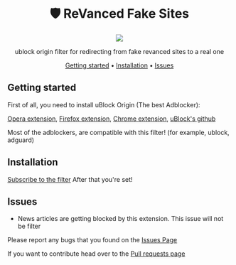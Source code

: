 <div align="center">
<h1> 🛡️ ReVanced Fake Sites </h1>
  
<p> 
<a href="https://github.com/gorhill/uBlock" alt="uBlock">
<img src="https://img.shields.io/badge/uBlock-Origin-red" /></a>
</p>
ublock origin filter for redirecting from fake revanced sites to a real one

[Getting started](#getting-started) •
[Installation](#installation) •
[Issues](#issues)
</div>

## Getting started
First of all, you need to install uBlock Origin (The best Adblocker):

[Opera extension](https://addons.opera.com/en/extensions/details/ublock), [Firefox extension](https://addons.mozilla.org/en-US/firefox/addon/ublock-origin), [Chrome extension](https://chrome.google.com/webstore/detail/ublock-origin/cjpalhdlnbpafiamejdnhcphjbkeiagm), [uBlock's github](https://github.com/gorhill/uBlock)

Most of the adblockers, are compatible with this filter! (for example, ublock, adguard)

## Installation
[Subscribe to the filter](https://subscribe.adblockplus.org/?location=https://raw.githubusercontent.com/benharom/revanced-fake-sites/main/revanced-fake-sites.txt&title=ReVanced%20Fake%20Sites%20Block)
After that you're set!

## Issues
- News articles are getting blocked by this extension. This issue will not be filter

Please report any bugs that you found on the [Issues Page](https://github.com/benharom/revanced-fake-sites/issues)

If you want to contribute head over to the [Pull requests page](https://github.com/benharom/revanced-fake-sites/pulls)
  
